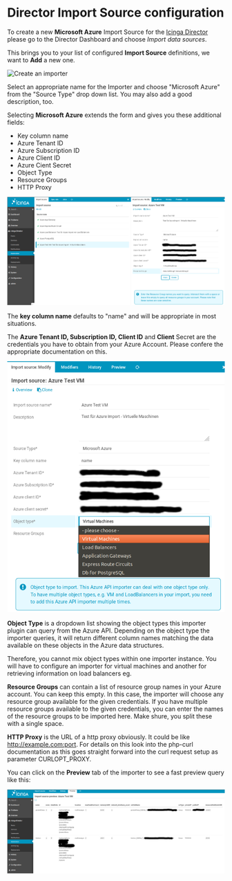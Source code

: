 <a name="Import-Source"></a>Director Import Source configuration
================================================================

To create a new **Microsoft Azure** Import Source for the [Icinga Director](
https://github.com/Icinga/icingaweb2-module-director) please go to the Director
Dashboard and choose *Import data sources*.

This brings you to your list of configured **Import Source** definitions,
we want to **Add** a new one.

![Create an importer](/doc/screenshot/readme/importer_overview.png)

Select an appropriate name for the Importer and choose "Microsoft Azure" from
the "Source Type" drop down list. You may also add a good description, too.

Selecting **Microsoft Azure** extends the form and gives you these additional
fields:

* Key column name
* Azure Tenant ID
* Azure Subscription ID
* Azure Client ID
* Azure Cient Secret
* Object Type
* Resource Groups
* HTTP Proxy


![Create or edit importer settings](/doc/screenshot/edit_importer.png)

The **key column name** defaults to "name" and will be appropriate in most
situations.

The **Azure Tenant ID, Subscription ID, Client ID** and **Client** Secret are
the credentials you have to obtain from your Azure Account. Please confere the
appropriate documentation on this.

![Object Types](/doc/screenshot/azure_object_types.png)

**Object Type** is a dropdown list showing the object types this importer
plugin can query from the Azure API. Depending on the object type the
importer queries, it will return different column names matching the data
available on these objects in the Azure data structures.

Therefore, you cannot mix object types within one importer instance. You
will have to configure an importer for virtual machines and another for
retrieving information on load balancers eg.

**Resource Groups** can contain a list of resource group names in your Azure
account. You can keep this empty. In this case, the importer will choose any
resource group available for the given credentials. If you have multiple
resource groups available to the given credentials, you can enter the names
of the resource groups to be imported here. Make shure, you split these
with a single space.

**HTTP Proxy** is the URL of a http proxy obviously. It could be like
http://example.com:port. For details on this look into the php-curl
documentation as this goes straight forward into the curl request setup as
parameter CURLOPT_PROXY.

You can click on the **Preview** tab of the importer to see a fast preview query
like this:

![Preview](/doc/screenshot/vm_preview.png)

